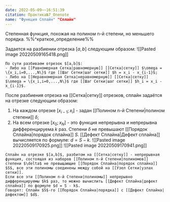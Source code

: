 ```yaml
---
date: 2022-05-09~~16:51:39
citation: Практика№7_Onenote
name: "Функция Сплайн" "Сплайн"
---
```

Степенная функция, похожая на полином n-й степени, но меньшего порядка.
%%^краткое_определение%%

Задается на разбиении отрезка $[a,b]$ следующим образом:
![[Pasted image 20220509165418.png]]
```ad-abstract
По сути разбиваем отрезок $[a,b]$:
- Либо на [[Равномерная Сетка|равномерную]] [[Сетка|сетку]] $\omega = \{x_i,i=0,...,N\}$ где [[Шаг Сетки|шаг сетки]] $h = x_i - x_{i-1}$;
- Либо на [[Неравномерная Сетка|неравномерную]] [[Сетка|сетку]] $\omega = \{x_i,i=0,...,N\}$ где [[Шаг Сетки|шаг сетки]] $h_i = x_i - x_{i-1}$.
```

После разбиения отрезка на [[Сетка|сетку]] отрезков, сплайн задаётся на отрезке следующим образом:
1) На каждом отрезке $[x_{i-1};x_i]$ - задан [[Полином n-й Степени|полином степени]] $\delta$;
2) На всем отрезке $[x_0;x_N]$ - это функция непрерывна и непрерывна дифференцируема $k$ раз.
Степени $\delta$ не превышают [[Порядок Сплайна|порядок сплайна]] $S$.
[[Дефект Сплайна|Дефект сплайна]] вычисляется по формуле: $d = S - k$.
![[Pasted image 20220509170925.png]]
![[Pasted image 20220509170941.png]]

```ad-tldr
Сплайн на отрезке $[a,b]$, разбитом на [[Сетка|сетку]] - непрерывная функция, состоящая из наборов [[Полином n-й Степени|полиномов]] степени $\delta$ не превыщающие [[Порядок Сплайна|порядок сплайна]] $S$, все эти полиномы соединены между собой на [[Узел Сетки|узлах сетки]].
Если все эти [[Полином n-й Степени|полиномы]] непрерывно дифференцируемы $k$ раз, то можно вычислить [[Дефект Сплайна|дефект сплайна]] по формуле $d = S - k$.
Говорят: Сплайн $S$-го [[Порядок Сплайна|порядка]] с [[Дефект Сплайна|дефектом]] $d$.
```
